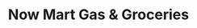---
title: "Now Mart Gas & Groceries"
url: /new-hope/now-mart-gas-and-groceries/
shop: convenience
---
